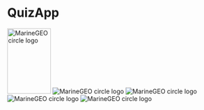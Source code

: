 # QuizApp

<img src="https://github.com/arun-aditya/QuizApp/blob/13aedf620b1168f69834263427dae47ffb81d735/img1.jpeg" alt="MarineGEO circle logo" width="100" height="150"/>
<img src="https://github.com/arun-aditya/QuizApp/blob/ef39b7baf3039fcba14cb90e000fde03e51fc446/img2.jpeg" alt="MarineGEO circle logo"/>
<img src="https://github.com/arun-aditya/QuizApp/blob/ef39b7baf3039fcba14cb90e000fde03e51fc446/img3.jpeg" alt="MarineGEO circle logo"/>
<img src="https://github.com/arun-aditya/QuizApp/blob/ef39b7baf3039fcba14cb90e000fde03e51fc446/img4.jpeg" alt="MarineGEO circle logo"/>
<img src="https://github.com/arun-aditya/QuizApp/blob/ef39b7baf3039fcba14cb90e000fde03e51fc446/img5.jpeg" alt="MarineGEO circle logo"/>


